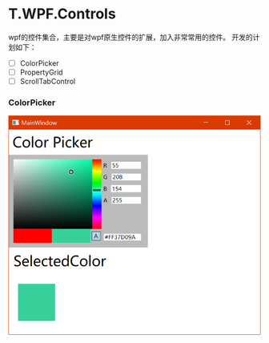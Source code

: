 # T.WPF.Controls

wpf的控件集合，主要是对wpf原生控件的扩展，加入非常常用的控件。
开发的计划如下：

* [ ] ColorPicker 
* [ ] PropertyGrid
* [ ] ScrollTabControl 
 
 ### ColorPicker
![ColorPicker效果](docs/images/colorpicker.png)
